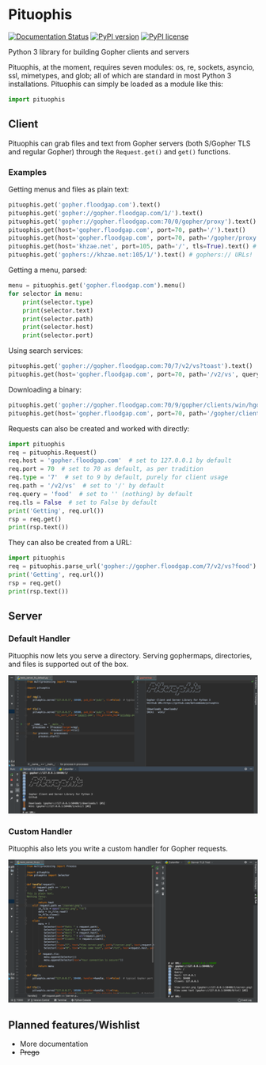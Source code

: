 # Pituophis
[![Documentation Status](https://readthedocs.org/projects/pituophis/badge/?version=latest)](https://pituophis.readthedocs.io/en/latest/?badge=latest)
[![PyPI version](https://img.shields.io/pypi/v/Pituophis.svg)](https://pypi.python.org/pypi/Pituophis/)
[![PyPI license](https://img.shields.io/pypi/l/Pituophis.svg)](https://pypi.python.org/pypi/Pituophis/)

Python 3 library for building Gopher clients and servers

Pituophis, at the moment, requires seven modules: os, re, sockets, asyncio, ssl, mimetypes, and glob; all of which are standard in most Python 3 installations. Pituophis can simply be loaded as a module like this:
```python
import pituophis
```

## Client
Pituophis can grab files and text from Gopher servers (both S/Gopher TLS and regular Gopher) through the `Request.get()` and `get()` functions.
### Examples
Getting menus and files as plain text:
```python
pituophis.get('gopher.floodgap.com').text()
pituophis.get('gopher://gopher.floodgap.com/1/').text()
pituophis.get('gopher://gopher.floodgap.com:70/0/gopher/proxy').text()
pituophis.get(host='gopher.floodgap.com', port=70, path='/').text()
pituophis.get(host='gopher.floodgap.com', port=70, path='/gopher/proxy').text()
pituophis.get(host='khzae.net', port=105, path='/', tls=True).text() # TLS!
pituophis.get('gophers://khzae.net:105/1/').text() # gophers:// URLs!

```
Getting a menu, parsed:
```python
menu = pituophis.get('gopher.floodgap.com').menu()
for selector in menu:
    print(selector.type)
    print(selector.text)
    print(selector.path)
    print(selector.host)
    print(selector.port)
```
Using search services:
```python
pituophis.get('gopher://gopher.floodgap.com:70/7/v2/vs?toast').text()
pituophis.get(host='gopher.floodgap.com', port=70, path='/v2/vs', query='toast').text()
```
Downloading a binary:
```python
pituophis.get('gopher://gopher.floodgap.com:70/9/gopher/clients/win/hgopher2_3.zip').binary
pituophis.get(host='gopher.floodgap.com', port=70, path='/gopher/clients/win/hgopher2_3.zip').binary
```
Requests can also be created and worked with directly:
```python
import pituophis
req = pituophis.Request()
req.host = 'gopher.floodgap.com'  # set to 127.0.0.1 by default
req.port = 70  # set to 70 as default, as per tradition
req.type = '7'  # set to 9 by default, purely for client usage
req.path = '/v2/vs'  # set to '/' by default
req.query = 'food'  # set to '' (nothing) by default
req.tls = False  # set to False by default
print('Getting', req.url())
rsp = req.get()
print(rsp.text())
```
They can also be created from a URL:
```python
import pituophis
req = pituophis.parse_url('gopher://gopher.floodgap.com/7/v2/vs?food')
print('Getting', req.url())
rsp = req.get()
print(rsp.text())
```
## Server
### Default Handler
Pituophis now lets you serve a directory. Serving gophermaps, directories, and files is supported out of the box.

![server_def](https://github.com/dotcomboom/Pituophis/blob/master/server_def.png?raw=true)
### Custom Handler
Pituophis also lets you write a custom handler for Gopher requests.

![server](https://github.com/dotcomboom/Pituophis/blob/master/server.png?raw=true)
## Planned features/Wishlist
- More documentation
- ~~Prego~~